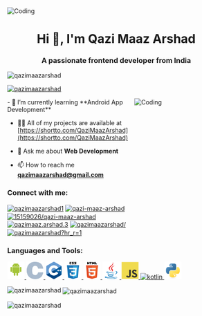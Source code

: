 <img align="center" alt="Coding" width="100%" height="300" src="https://i.etsystatic.com/9488558/r/il/73b294/954771284/il_1140xN.954771284_7c9t.jpg">
<h1 align="center">Hi 👋, I'm Qazi Maaz Arshad</h1>
<h3 align="center">A passionate frontend developer from India</h3>

<p align="left"> <img src="https://komarev.com/ghpvc/?username=qazimaazarshad&label=Profile%20views&color=0e75b6&style=flat" alt="qazimaazarshad" /> </p>

<p align="left"> <a href="https://github.com/ryo-ma/github-profile-trophy"><img src="https://github-profile-trophy.vercel.app/?username=qazimaazarshad" alt="qazimaazarshad" /></a> </p>

<img align="right" alt="Coding" width="210" height="300" src="https://media.giphy.com/media/USV0ym3bVWQJJmNu3N/giphy.gif">
- 🌱 I’m currently learning **Android App Development**

- 👨‍💻 All of my projects are available at [https://shortto.com/QaziMaazArshad](https://shortto.com/QaziMaazArshad)

- 💬 Ask me about **Web Development**

- 📫 How to reach me **qazimaazarshad@gmail.com**

<h3 align="left">Connect with me:</h3>
<p align="left">
<a href="https://twitter.com/qazimaazarshad1" target="blank"><img align="center" src="https://cdn.jsdelivr.net/npm/simple-icons@3.0.1/icons/twitter.svg" alt="qazimaazarshad1" height="30" width="40" /></a>
<a href="https://linkedin.com/in/qazi-maaz-arshad" target="blank"><img align="center" src="https://cdn.jsdelivr.net/npm/simple-icons@3.0.1/icons/linkedin.svg" alt="qazi-maaz-arshad" height="30" width="40" /></a>
<a href="https://stackoverflow.com/users/15159026/qazi-maaz-arshad" target="blank"><img align="center" src="https://cdn.jsdelivr.net/npm/simple-icons@3.0.1/icons/stackoverflow.svg" alt="15159026/qazi-maaz-arshad" height="30" width="40" /></a>
<a href="https://fb.com/qazimaaz.arshad.3" target="blank"><img align="center" src="https://cdn.jsdelivr.net/npm/simple-icons@3.0.1/icons/facebook.svg" alt="qazimaaz.arshad.3" height="30" width="40" /></a>
<a href="https://instagram.com/qazimaazarshad/" target="blank"><img align="center" src="https://cdn.jsdelivr.net/npm/simple-icons@3.0.1/icons/instagram.svg" alt="qazimaazarshad/" height="30" width="40" /></a>
<a href="https://www.hackerrank.com/qazimaazarshad?hr_r=1" target="blank"><img align="center" src="https://cdn.jsdelivr.net/npm/simple-icons@3.0.1/icons/hackerrank.svg" alt="qazimaazarshad?hr_r=1" height="30" width="40" /></a>
</p>

<h3 align="left">Languages and Tools:</h3>
<p align="left"> <a href="https://developer.android.com" target="_blank"> <img src="https://raw.githubusercontent.com/devicons/devicon/master/icons/android/android-original-wordmark.svg" alt="android" width="40" height="40"/> </a> <a href="https://www.cprogramming.com/" target="_blank"> <img src="https://raw.githubusercontent.com/devicons/devicon/master/icons/c/c-original.svg" alt="c" width="40" height="40"/> </a> <a href="https://www.w3schools.com/cpp/" target="_blank"> <img src="https://raw.githubusercontent.com/devicons/devicon/master/icons/cplusplus/cplusplus-original.svg" alt="cplusplus" width="40" height="40"/> </a> <a href="https://www.w3schools.com/css/" target="_blank"> <img src="https://raw.githubusercontent.com/devicons/devicon/master/icons/css3/css3-original-wordmark.svg" alt="css3" width="40" height="40"/> </a> <a href="https://www.w3.org/html/" target="_blank"> <img src="https://raw.githubusercontent.com/devicons/devicon/master/icons/html5/html5-original-wordmark.svg" alt="html5" width="40" height="40"/> </a> <a href="https://www.java.com" target="_blank"> <img src="https://raw.githubusercontent.com/devicons/devicon/master/icons/java/java-original.svg" alt="java" width="40" height="40"/> </a> <a href="https://developer.mozilla.org/en-US/docs/Web/JavaScript" target="_blank"> <img src="https://raw.githubusercontent.com/devicons/devicon/master/icons/javascript/javascript-original.svg" alt="javascript" width="40" height="40"/> </a> <a href="https://kotlinlang.org" target="_blank"> <img src="https://www.vectorlogo.zone/logos/kotlinlang/kotlinlang-icon.svg" alt="kotlin" width="40" height="40"/> </a> <a href="https://www.python.org" target="_blank"> <img src="https://raw.githubusercontent.com/devicons/devicon/master/icons/python/python-original.svg" alt="python" width="40" height="40"/> </a> </p>

<p><img align="left" src="https://github-readme-stats.vercel.app/api/top-langs?username=qazimaazarshad&show_icons=true&locale=en&layout=compact" alt="qazimaazarshad" /></p>

<p>&nbsp;<img align="center" src="https://github-readme-stats.vercel.app/api?username=qazimaazarshad&show_icons=true&locale=en" alt="qazimaazarshad" /></p>

<p><img align="center" src="https://github-readme-streak-stats.herokuapp.com/?user=qazimaazarshad&" alt="qazimaazarshad" /></p>
